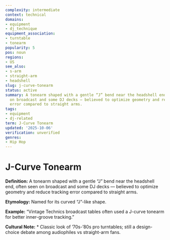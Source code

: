 ```yaml
---
complexity: intermediate
context: technical
domains:
- equipment
- dj_technique
equipment_association:
- turntable
- tonearm
popularity: 5
pos: noun
regions:
- US
see_also:
- s-arm
- straight-arm
- headshell
slug: j-curve-tonearm
status: active
summary: A tonearm shaped with a gentle “J” bend near the headshell end, often seen
  on broadcast and some DJ decks — believed to optimize geometry and reduce tracking
  error compared to straight arms.
tags:
- equipment
- dj-related
term: J-Curve Tonearm
updated: '2025-10-06'
verification: unverified
genres:
- Hip Hop
---
```


# J-Curve Tonearm

**Definition:** A tonearm shaped with a gentle “J” bend near the headshell end, often seen on broadcast and some DJ decks — believed to optimize geometry and reduce tracking error compared to straight arms.

**Etymology:** Named for its curved “J”-like shape.

**Example:** “Vintage Technics broadcast tables often used a J-curve tonearm for better inner-groove tracking.”

**Cultural Note:** * Classic look of ’70s-’80s pro turntables; still a design-choice debate among audiophiles vs straight-arm fans.

